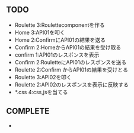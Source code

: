 ## TODO
- Roulette 3:Roulettecomponentを作る 
- Home 3:API01を叩く
- Home 2:ConfirmにAPI01の結果を送る
- Confirm 2:HomeからAPI01の結果を受け取る
- confirm 1:API01のレスポンスを表示
- Confirm 2:RouletteにAPI01のレスポンスを送る
- Roulette 2:Confirm からAPI01の結果を受けとる
- Roulette 3:API02を叩く
- Roulette 2:API02のレスポンスを表示に反映する
- *.css 4:css,jsを当てる

## COMPLETE
- 